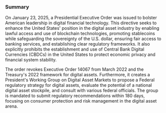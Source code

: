 ### Summary

On January 23, 2025, a Presidential Executive Order was issued to bolster American leadership in digital financial technology. This directive seeks to enhance the United States' position in the digital asset industry by enabling lawful access and use of blockchain technologies, promoting stablecoins while safeguarding the sovereignty of the U.S. dollar, ensuring fair access to banking services, and establishing clear regulatory frameworks. It also explicitly prohibits the establishment and use of Central Bank Digital Currencies (CBDCs) in the United States to protect economic privacy and financial system stability.

The order revokes Executive Order 14067 from March 2022 and the Treasury's 2022 framework for digital assets. Furthermore, it creates a President's Working Group on Digital Asset Markets to propose a Federal regulatory strategy for digital assets, evaluate the potential of a national digital asset stockpile, and consult with various federal officials. The group is mandated to submit regulatory recommendations within 180 days, focusing on consumer protection and risk management in the digital asset arena.
